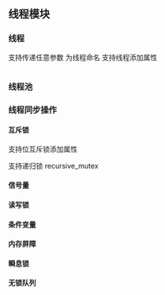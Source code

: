 ## 线程模块

### 线程

支持传递任意参数
为线程命名
支持线程添加属性
```

```


### 线程池

### 线程同步操作

#### 互斥锁
支持位互斥锁添加属性

支持递归锁 recursive_mutex

#### 信号量

#### 读写锁

#### 条件变量

#### 内存屏障

#### 瞬息锁


#### 无锁队列






